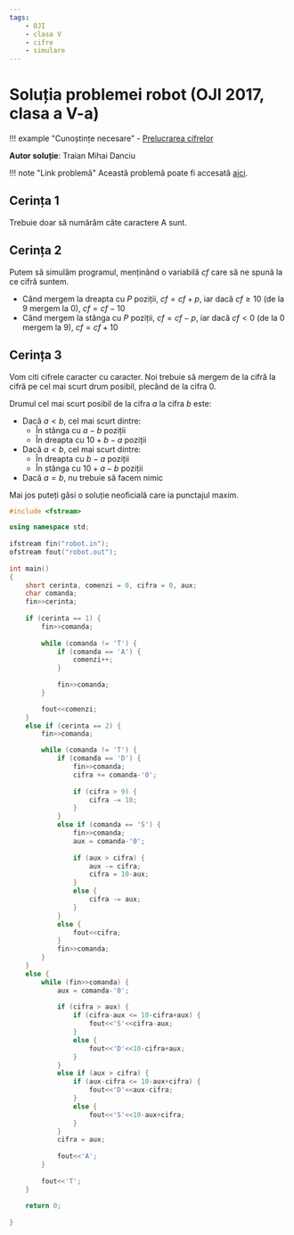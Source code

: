 ```yaml
---
tags:
    - OJI
    - clasa V
    - cifre
    - simulare
---
```


# Soluția problemei robot (OJI 2017, clasa a V-a)

!!! example "Cunoștințe necesare"
    - [Prelucrarea cifrelor](../../../../../usor/digits-manipulation.html)

**Autor soluție**: Traian Mihai Danciu

!!! note "Link problemă"
    Această problemă poate fi accesată [aici](https://kilonova.ro/problems/880/). 

## Cerința 1

Trebuie doar să numărăm câte caractere A sunt.

## Cerința 2

Putem să simulăm programul, menținând o variabilă $cf$ care să ne spună la ce cifră suntem.

- Când mergem la dreapta cu $P$ poziții, $cf = cf + p$, iar dacă $cf \geq 10$ (de la 9 mergem la 0), $cf = cf - 10$
- Când mergem la stânga cu $P$ poziții, $cf = cf - p$, iar dacă $cf < 0$ (de la 0 mergem la 9), $cf = cf + 10$

## Cerința 3

Vom citi cifrele caracter cu caracter. Noi trebuie să mergem de la cifră la cifră pe cel mai scurt drum posibil, plecând de la cifra 0.

Drumul cel mai scurt posibil de la cifra $a$ la cifra $b$ este:

- Dacă $a < b$, cel mai scurt dintre:
	- În stânga cu $a-b$ poziții
	- În dreapta cu $10+b-a$ poziții
- Dacă $a < b$, cel mai scurt dintre:
	- În dreapta cu $b-a$ poziții
	- În stânga cu $10+a-b$ poziții
- Dacă $a = b$, nu trebuie să facem nimic

Mai jos puteți găsi o soluție neoficială care ia punctajul maxim.

```cpp
#include <fstream>

using namespace std;
	
ifstream fin("robot.in");
ofstream fout("robot.out");
	
int main()
{
    short cerinta, comenzi = 0, cifra = 0, aux;
    char comanda;
    fin>>cerinta;
	
    if (cerinta == 1) {
        fin>>comanda;
	
        while (comanda != 'T') {
            if (comanda == 'A') {
                comenzi++;
            }
	
            fin>>comanda;
        }

        fout<<comenzi;
    }
    else if (cerinta == 2) {
        fin>>comanda;

        while (comanda != 'T') {
            if (comanda == 'D') {
                fin>>comanda;
                cifra += comanda-'0';
	
                if (cifra > 9) {
                    cifra -= 10;
                }
            }
            else if (comanda == 'S') {
                fin>>comanda;
                aux = comanda-'0';
	
                if (aux > cifra) {
                    aux -= cifra;
                    cifra = 10-aux;
                }
                else {
                    cifra -= aux;
                }
            }
            else {
                fout<<cifra;
            }
            fin>>comanda;
        }
    }
    else {
        while (fin>>comanda) {
            aux = comanda-'0';
	
            if (cifra > aux) {
                if (cifra-aux <= 10-cifra+aux) {
                    fout<<'S'<<cifra-aux;
                }
                else {
                    fout<<'D'<<10-cifra+aux;
                }
            }
            else if (aux > cifra) {
                if (aux-cifra <= 10-aux+cifra) {
                    fout<<'D'<<aux-cifra;
                }
                else {
                    fout<<'S'<<10-aux+cifra;
                }
            }
            cifra = aux;
	
            fout<<'A';
        }
	
        fout<<'T';
    }
	
    return 0;
	
}
```